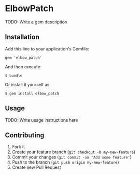 # ElbowPatch

TODO: Write a gem description

## Installation

Add this line to your application's Gemfile:

    gem 'elbow_patch'

And then execute:

    $ bundle

Or install it yourself as:

    $ gem install elbow_patch

## Usage

TODO: Write usage instructions here

## Contributing

1. Fork it
2. Create your feature branch (`git checkout -b my-new-feature`)
3. Commit your changes (`git commit -am 'Add some feature'`)
4. Push to the branch (`git push origin my-new-feature`)
5. Create new Pull Request
